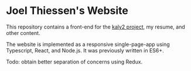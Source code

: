 # Joel Thiessen's Website

This repository contains a front-end for the [kaly2 project](https://github.com/jatjat/kaly2), my resume, and other content.

The website is implemented as a responsive single-page-app using Typescript, React, and Node.js. It was previously written in ES6+.

Todo: obtain better separation of concerns using Redux.
